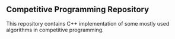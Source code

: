 ## Competitive Programming Repository

This repository contains C++ implementation of some mostly used algorithms in competitive programming.
